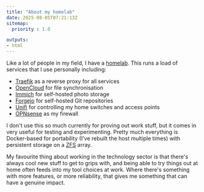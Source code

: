 ```yaml
---
title: "About my homelab"
date: 2025-08-05T07:21:13Z
sitemap:
  priority : 1.0

outputs:
- html
---
```

Like a lot of people in my field, I have a [homelab](https://readthemanual.co.uk/what-is-a-homelab/). This runs a load
of services that I use personally including:

- [Traefik](https://traefik.io) as a reverse proxy for all services
- [OpenCloud](https://opencloud.eu) for file synchronisation
- [Immich](https://immich.app) for self-hosted photo storage
- [Forgejo](https://forgejo.org) for self-hosted Git repositories
- [Unifi](https://www.ui.com) for controlling my home switches and access points
- [OPNsense](https://opnsense.org) as my firewall

I don't use this so much currently for proving out work stuff, but it comes in very useful for testing and experimenting.
Pretty much everything is Docker-based for portability (I've rebuilt the host multiple times) with persistent storage on
a [ZFS](https://openzfs.org) array.

My favourite thing about working in the technology sector is that there's always cool new stuff to get to grips with,
and being able to try things out at home often feeds into my tool choices at work. Where there's something with more
features, or more reliability, that gives me something that can have a genuine impact.
